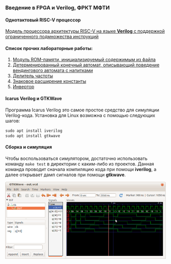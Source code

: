 ### Введение в FPGA и Verilog, ФРКТ МФТИ

#### Однотактовый RISC-V процессор
[Модель процессора архитектуры RISC-V на языке **Verilog** с поддержкой ограниченного подмножества инструкций](https://github.com/RustamSubkhankulov/fpga-intro/tree/main/07_cpu)


#### Список прочих лабораторные работы:

1. [Модуль ROM-памяти, инициализируемый содержимым из файла](https://github.com/RustamSubkhankulov/fpga-intro/tree/main/06_rom)
2. [Детерменированный конечный автомат, описывающий поведение вендингового автомата с напитками](https://github.com/RustamSubkhankulov/fpga-intro/tree/main/03_dfa)
3. [Делитель частоты](https://github.com/RustamSubkhankulov/fpga-intro/tree/main/02_clock_div)
4. [Знаковое расширение константы](https://github.com/RustamSubkhankulov/fpga-intro/tree/main/01_sign_ext)
5. [Инвертор](https://github.com/RustamSubkhankulov/fpga-intro/tree/main/00_invertor)

#### Icarus Verilog и GTKWave
Программа Icarus Verilog это самое простое средство для симуляции Verilog-кода. Установка для Linux возможна с помощью следующих шагов: 
```
sudo apt install iverilog
sudo apt install gtkwave
```

#### Сборка и симуляция
Чтобы воспользоваться симулятором, достаточно использовать команду <code>make test</code> в директории с каким-либо из проектов. Данная команда проводит сначала компиляцию кода при помощи **iverilog**, а далее открывает дамп сигналов при помощи **gtkwave**.

![GTKWave](https://github.com/RustamSubkhankulov/fpga-intro/blob/main/pics/gtkwave.png)
